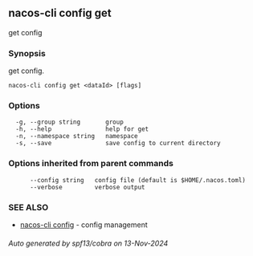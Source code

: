 ## nacos-cli config get

get config

### Synopsis

get config.

```
nacos-cli config get <dataId> [flags]
```

### Options

```
  -g, --group string       group
  -h, --help               help for get
  -n, --namespace string   namespace
  -s, --save               save config to current directory
```

### Options inherited from parent commands

```
      --config string   config file (default is $HOME/.nacos.toml)
      --verbose         verbose output
```

### SEE ALSO

* [nacos-cli config](nacos-cli_config.md)	 - config management

###### Auto generated by spf13/cobra on 13-Nov-2024
